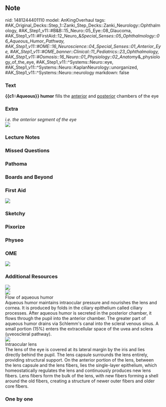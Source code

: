 ## Note
nid: 1481244401110
model: AnKingOverhaul
tags: #AK_Original_Decks::Step_1::Zanki_Step_Decks::Zanki_Neurology::Ophthalmology, #AK_Step1_v11::#B&B::15_Neuro::05_Eye::08_Glaucoma, #AK_Step1_v11::#FirstAid::12_Neuro_&_Special_Senses::05_Ophthalmology::06_Aqueous_Humor_Pathway, #AK_Step1_v11::#OME::16_Neuroscience::04_Special_Senses::01_Anterior_Eye, #AK_Step1_v11::#OME_banner::Clinical::11_Pediatrics::23_Ophthalmology, #AK_Step1_v11::#Osmosis::16_Neuro::01_Physiology::02_Anatomy_&_physiology_of_the_eye, #AK_Step1_v11::^Systems::Neuro::eye, #AK_Step1_v11::^Systems::Neuro::KaplanNeurology::unorganized, #AK_Step1_v11::^Systems::Neuro::neurology
markdown: false

### Text
<div>
  <div>
    <b>{{c1::Aqueous}} humor</b> fills the <u>anterior</u> and
    <u>posterior</u> chambers of the eye
  </div>
</div>

### Extra
<div>
  <i>i.e. the anterior segment of the eye</i>
</div>
<div><img src="paste-217144956551610.jpg"></div>

### Lecture Notes


### Missed Questions


### Pathoma


### Boards and Beyond


### First Aid
<img src="tmpoTwkfv.png">

### Sketchy


### Pixorize


### Physeo


### OME
<div class="ome-widget">
  <a href=
  "https://onlinemeded.org/spa/pediatrics/ophthalmology/acquire?ref=anki">
  <img src="_OME_AnkiFlashcards_Lesson_3.png"></a>
</div>

### Additional Resources
<div><img src=
"paste-bfe6c531d827c7ef07807b629b41071c4d30a494.jpg"></div><img src="paste-622ca0854545c965b2e3e48a779c8b325b6c8c4c.jpg">
<div>
  <div>
    <div>
      Flow of aqueous humor
    </div>
  </div>
  <div>
    <div>
      <div>
        Aqueous humor maintains intraocular pressure and nourishes
        the lens and cornea. It is produced by folds in the ciliary
        epithelium called ciliary processes. After aqueous humor is
        secreted in the posterior chamber, it flows through the
        pupil into the anterior chamber. The greater part of
        aqueous humor drains via Schlemm's canal into the scleral
        venous sinus. A small portion (15%) enters the
        extracellular space of the uvea and sclera (uveoscleral
        pathway).
      </div>
    </div>
  </div>
</div>
<div><img src=
"paste-fafdb8d422e93322212a135a78940a4e8039240b.jpg"></div>
<div>
  <div>
    <div>
      Intraocular lens
    </div>
  </div>
  <div>
    <div>
      <div>
        The lens of the eye is covered at its lateral margin by the
        iris and lies directly behind the pupil. The lens capsule
        surrounds the lens entirely, providing structural support.
        On the anterior portion of the lens, between the lens
        capsule and the lens fibers, lies the single-layer
        epithelium, which homeostatically regulates the lens and
        continuously produces new lens fibers. Lens fibers form the
        bulk of the lens, with new fibers forming a shell around
        the old fibers, creating a structure of newer outer fibers
        and older core fibers.
      </div>
    </div>
  </div>
</div>

### One by one

